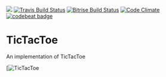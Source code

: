 ![](https://img.shields.io/badge/Swift-4.2-orange.svg)
[![Travis Build Status](https://travis-ci.org/fsaar/TicTacToe.svg?branch=master)](https://travis-ci.org/fsaar/TicTacToe)
[![Bitrise Build Status](https://app.bitrise.io/app/c950f49b3ee5795f/status.svg?token=5MpiXv8NPFeKGcieFpXdHA&branch=master)](https://www.bitrise.io/app/c950f49b3ee5795f)
[![Code Climate](https://codeclimate.com/github/fsaar/TicTacToe/badges/gpa.svg)](https://codeclimate.com/github/fsaar/TicTacToe)
[![codebeat badge](https://codebeat.co/badges/686bbc0f-9f28-434c-bcfd-0c7e39becda0)](https://codebeat.co/projects/github-com-fsaar-tictactoe-master)

# TicTacToe 

An implementation of TicTacToe

[![TicTacToe](https://static1.squarespace.com/static/56e48990f699bb97173ad03c/t/59d114ee6f4ca3b208720044/1506874664263](https://www.allaboutswift.com/dev/2016/9/11/an-exercise-in-swift))

